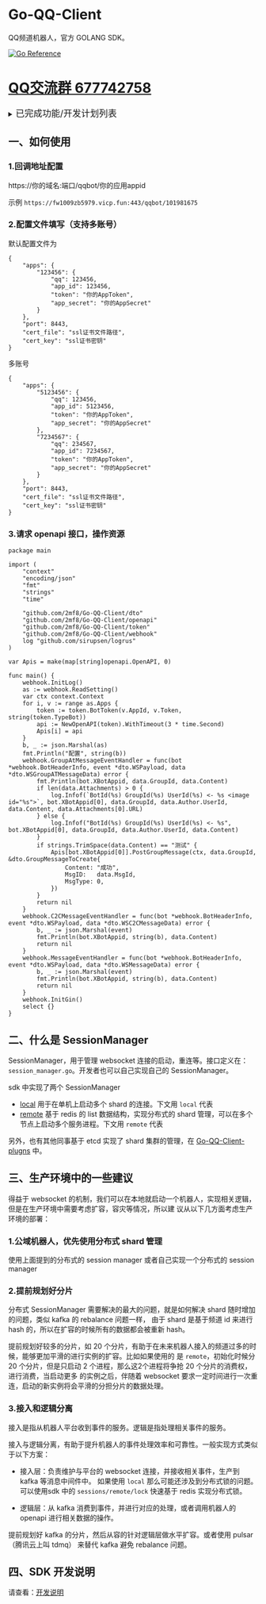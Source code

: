 # Go-QQ-Client

QQ频道机器人，官方 GOLANG SDK。

[![Go Reference](https://pkg.go.dev/badge/github.com/2mf8/Go-QQ-Client.svg)](https://pkg.go.dev/github.com/2mf8/Go-QQ-Client)

# [QQ交流群 677742758](https://qm.qq.com/q/okWktIaAqk)

<details>

<summary><font size="4">已完成功能/开发计划列表</font></summary>

### **登录**

- [x] 登录

### **消息类型**
- [x] 文本
- [x] 图片
- [x] 语音
- [x] MarkDown
- [ ] 表情
- [ ] At
- [ ] 回复
- [ ] 长消息(仅群聊/私聊)
- [ ] 链接分享
- [ ] 小程序(暂只支持RAW)
- [x] 短视频
- [ ] 合并转发
- [ ] 群文件(上传与接收信息)

### **群聊**

- [x] 收发群消息
- [x] 机器人加群通知
- [x] 机器人离群通知
- [x] 群接收机器人主动消息通知
- [x] 群拒绝机器人主动消息通知

### **C2C**

- [x] 收发C2C消息
- [x] 机器人加好友通知
- [x] 机器人删好友通知
- [x] 接收机器人消息通知
- [x] 拒绝机器人消息通知

</details>

## 一、如何使用

### 1.回调地址配置

https://你的域名:端口/qqbot/你的应用appid

示例 `https://fw1009zb5979.vicp.fun:443/qqbot/101981675`

### 2.配置文件填写（支持多账号）

默认配置文件为
```
{
	"apps": {
		"123456": {
			"qq": 123456,
			"app_id": 123456,
			"token": "你的AppToken",
			"app_secret": "你的AppSecret"
		}
	},
	"port": 8443,
	"cert_file": "ssl证书文件路径",
	"cert_key": "ssl证书密钥"
}
```
多账号

```
{
	"apps": {
		"5123456": {
			"qq": 123456,
			"app_id": 5123456,
			"token": "你的AppToken",
			"app_secret": "你的AppSecret"
		},
		"7234567": {
			"qq": 234567,
			"app_id": 7234567,
			"token": "你的AppToken",
			"app_secret": "你的AppSecret"
		}
	},
	"port": 8443,
	"cert_file": "ssl证书文件路径",
	"cert_key": "ssl证书密钥"
}
```

### 3.请求 openapi 接口，操作资源

```golang
package main

import (
	"context"
	"encoding/json"
	"fmt"
	"strings"
	"time"

	"github.com/2mf8/Go-QQ-Client/dto"
	"github.com/2mf8/Go-QQ-Client/openapi"
	"github.com/2mf8/Go-QQ-Client/token"
	"github.com/2mf8/Go-QQ-Client/webhook"
	log "github.com/sirupsen/logrus"
)

var Apis = make(map[string]openapi.OpenAPI, 0)

func main() {
	webhook.InitLog()
	as := webhook.ReadSetting()
	var ctx context.Context
	for i, v := range as.Apps {
		token := token.BotToken(v.AppId, v.Token, string(token.TypeBot))
		api := NewOpenAPI(token).WithTimeout(3 * time.Second)
		Apis[i] = api
	}
	b, _ := json.Marshal(as)
	fmt.Println("配置", string(b))
	webhook.GroupAtMessageEventHandler = func(bot *webhook.BotHeaderInfo, event *dto.WSPayload, data *dto.WSGroupATMessageData) error {
		fmt.Println(bot.XBotAppid, data.GroupId, data.Content)
		if len(data.Attachments) > 0 {
			log.Infof(`BotId(%s) GroupId(%s) UserId(%s) <- %s <image id="%s">`, bot.XBotAppid[0], data.GroupId, data.Author.UserId, data.Content, data.Attachments[0].URL)
		} else {
			log.Infof("BotId(%s) GroupId(%s) UserId(%s) <- %s", bot.XBotAppid[0], data.GroupId, data.Author.UserId, data.Content)
		}
		if strings.TrimSpace(data.Content) == "测试" {
			Apis[bot.XBotAppid[0]].PostGroupMessage(ctx, data.GroupId, &dto.GroupMessageToCreate{
				Content: "成功",
				MsgID:   data.MsgId,
				MsgType: 0,
			})
		}
		return nil
	}
	webhook.C2CMessageEventHandler = func(bot *webhook.BotHeaderInfo, event *dto.WSPayload, data *dto.WSC2CMessageData) error {
		b, _ := json.Marshal(event)
		fmt.Println(bot.XBotAppid, string(b), data.Content)
		return nil
	}
	webhook.MessageEventHandler = func(bot *webhook.BotHeaderInfo, event *dto.WSPayload, data *dto.WSMessageData) error {
		b, _ := json.Marshal(event)
		fmt.Println(bot.XBotAppid, string(b), data.Content)
		return nil
	}
	webhook.InitGin()
	select {}
}
```

## 二、什么是 SessionManager

SessionManager，用于管理 websocket 连接的启动，重连等。接口定义在：`session_manager.go`。开发者也可以自己实现自己的 SessionManager。

sdk 中实现了两个 SessionManager

- [local](./sessions/local/local.go) 用于在单机上启动多个 shard 的连接。下文用 `local` 代表
- [remote](./sessions/remote/remote.go) 基于 redis 的 list 数据结构，实现分布式的 shard 管理，可以在多个节点上启动多个服务进程。下文用 `remote` 代表

另外，也有其他同事基于 etcd 实现了 shard 集群的管理，在 [Go-QQ-Client-plugns](https://github.com/2mf8/Go-QQ-Client-plugins) 中。

## 三、生产环境中的一些建议

得益于 websocket 的机制，我们可以在本地就启动一个机器人，实现相关逻辑，但是在生产环境中需要考虑扩容，容灾等情况，所以建
议从以下几方面考虑生产环境的部署：

### 1.公域机器人，优先使用分布式 shard 管理

使用上面提到的分布式的 session manager 或者自己实现一个分布式的 session manager

### 2.提前规划好分片

分布式 SessionManager 需要解决的最大的问题，就是如何解决 shard 随时增加的问题，类似 kafka 的 rebalance 问题一样，
由于 shard 是基于频道 id 来进行 hash 的，所以在扩容的时候所有的数据都会被重新 hash。

提前规划好较多的分片，如 20 个分片，有助于在未来机器人接入的频道过多的时候，能够更加平滑的进行实例的扩容。比如如果使用的
是 `remote`，初始化时候分 20 个分片，但是只启动 2 个进程，那么这2个进程将争抢 20 个分片的消费权，进行消费，当启动更多
的实例之后，伴随着 websocket 要求一定时间进行一次重连，启动的新实例将会平滑的分担分片的数据处理。

### 3.接入和逻辑分离

接入是指从机器人平台收到事件的服务。逻辑是指处理相关事件的服务。

接入与逻辑分离，有助于提升机器人的事件处理效率和可靠性。一般实现方式类似于以下方案：

- 接入层：负责维护与平台的 websocket 连接，并接收相关事件，生产到 kafka 等消息中间件中。
  如果使用 `local` 那么可能还涉及到分布式锁的问题。可以使用sdk 中的 `sessions/remote/lock` 快速基于 redis 实现分布式锁。

- 逻辑层：从 kafka 消费到事件，并进行对应的处理，或者调用机器人的 openapi 进行相关数据的操作。

提前规划好 kafka 的分片，然后从容的针对逻辑层做水平扩容。或者使用 pulsar（腾讯云上叫 tdmq） 来替代 kafka 避免 rebalance 问题。

## 四、SDK 开发说明

请查看：[开发说明](./DEVELOP.md)
